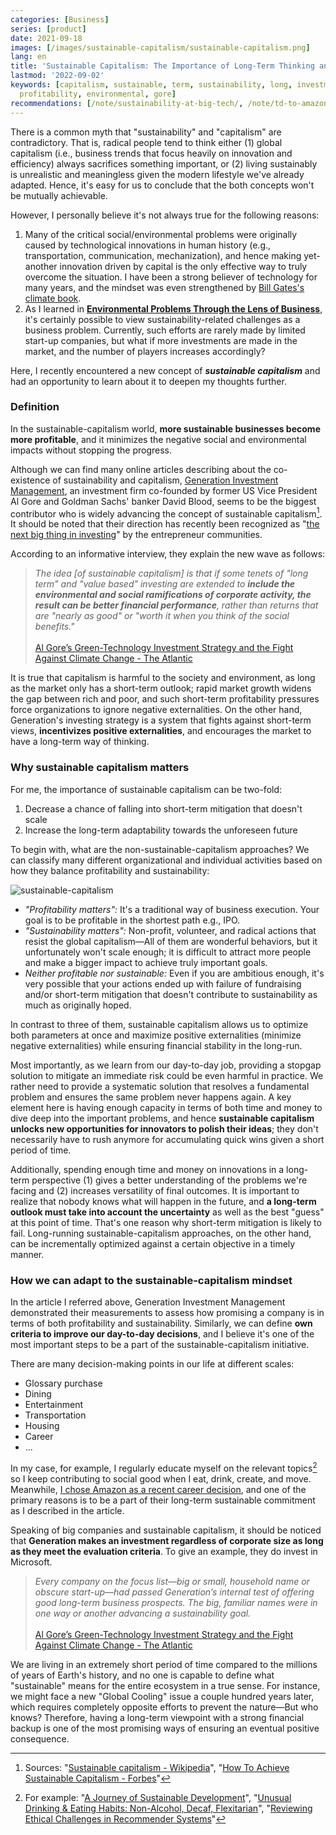 ```yaml
---
categories: [Business]
series: [product]
date: 2021-09-18
images: [/images/sustainable-capitalism/sustainable-capitalism.png]
lang: en
title: 'Sustainable Capitalism: The Importance of Long-Term Thinking and Adaptivity'
lastmod: '2022-09-02'
keywords: [capitalism, sustainable, term, sustainability, long, investment, short,
  profitability, environmental, gore]
recommendations: [/note/sustainability-at-big-tech/, /note/td-to-amazon/, /note/environmental-problems-and-business/]
---
```


There is a common myth that "sustainability" and "capitalism" are contradictory. That is, radical people tend to think either (1) global capitalism (i.e., business trends that focus heavily on innovation and efficiency) always sacrifices something important, or (2) living sustainably is unrealistic and meaningless given the modern lifestyle we've already adapted. Hence, it's easy for us to conclude that the both concepts won't be mutually achievable.

However, I personally believe it's not always true for the following reasons:

1. Many of the critical social/environmental problems were originally caused by technological innovations in human history (e.g., transportation, communication, mechanization), and hence making yet-another innovation driven by capital is the only effective way to truly overcome the situation. I have been a strong believer of technology for many years, and the mindset was even strengthened by [Bill Gates's climate book](/note/how-to-avoid-a-climate-disaster/).
2. As I learned in **[Environmental Problems Through the Lens of Business](/note/environmental-problems-and-business/)**, it's certainly possible to view sustainability-related challenges as a business problem. Currently, such efforts are rarely made by limited start-up companies, but what if more investments are made in the market, and the number of players increases accordingly?

Here, I recently encountered a new concept of ***sustainable capitalism*** and had an opportunity to learn about it to deepen my thoughts further.

### Definition

In the sustainable-capitalism world, **more sustainable businesses become more profitable**, and it minimizes the negative social and environmental impacts without stopping the progress.

Although we can find many online articles describing about the co-existence of sustainability and capitalism, [Generation Investment Management](https://www.generationim.com/), an investment firm co-founded by former US Vice President Al Gore and Goldman Sachs' banker David Blood, seems to be the biggest contributor who is widely advancing the concept of sustainable capitalism[^1]. It should be noted that their direction has recently been recognized as "[the next big thing in investing](https://www.entrepreneur.com/article/269813)" by the entrepreneur communities.

According to an informative interview, they explain the new wave as follows:

> *The idea [of sustainable capitalism] is that if some tenets of "long term" and "value based" investing are extended to **include the environmental and social ramifications of corporate activity, the result can be better financial performance**, rather than returns that are "nearly as good" or "worth it when you think of the social benefits."*<br/><br/>[Al Gore’s Green-Technology Investment Strategy and the Fight Against Climate Change - The Atlantic](https://www.theatlantic.com/magazine/archive/2015/11/the-planet-saving-capitalism-subverting-surprisingly-lucrative-investment-secrets-of-al-gore/407857/)

It is true that capitalism is harmful to the society and environment, as long as the market only has a short-term outlook; rapid market growth widens the gap between rich and poor, and such short-term profitability pressures force organizations to ignore negative externalities. On the other hand, Generation's investing strategy is a system that fights against short-term views, **incentivizes positive externalities**, and encourages the market to have a long-term way of thinking.

### Why sustainable capitalism matters

For me, the importance of sustainable capitalism can be two-fold:

1. Decrease a chance of falling into short-term mitigation that doesn't scale
2. Increase the long-term adaptability towards the unforeseen future

To begin with, what are the non-sustainable-capitalism approaches? We can classify many different organizational and individual activities based on how they balance profitability and sustainability:

![sustainable-capitalism](/images/sustainable-capitalism/sustainable-capitalism.png)

- *"Profitability matters":* It's a traditional way of business execution. Your goal is to be profitable in the shortest path e.g., IPO.
- *"Sustainability matters":* Non-profit, volunteer, and radical actions that resist the global capitalism&mdash;All of them are wonderful behaviors, but it unfortunately won't scale enough; it is difficult to attract more people and make a bigger impact to achieve truly important goals.
- *Neither profitable nor sustainable:* Even if you are ambitious enough, it's very possible that your actions ended up with failure of fundraising and/or short-term mitigation that doesn't contribute to sustainability as much as originally hoped.

In contrast to three of them, sustainable capitalism allows us to optimize both parameters at once and maximize positive externalities (minimize negative externalities) while ensuring financial stability in the long-run.

Most importantly, as we learn from our day-to-day job, providing a stopgap solution to mitigate an immediate risk could be even harmful in practice. We rather need to provide a systematic solution that resolves a fundamental problem and ensures the same problem never happens again. A key element here is having enough capacity in terms of both time and money to dive deep into the important problems, and hence **sustainable capitalism unlocks new opportunities for innovators to polish their ideas**; they don't necessarily have to rush anymore for accumulating quick wins given a short period of time.

Additionally, spending enough time and money on innovations in a long-term perspective (1) gives a better understanding of the problems we're facing and (2) increases versatility of final outcomes. It is important to realize that nobody knows what will happen in the future, and **a long-term outlook must take into account the uncertainty** as well as the best "guess" at this point of time. That's one reason why short-term mitigation is likely to fail. Long-running sustainable-capitalism approaches, on the other hand, can be incrementally optimized against a certain objective in a timely manner.

### How we can adapt to the sustainable-capitalism mindset

In the article I referred above, Generation Investment Management demonstrated their measurements to assess how promising a company is in terms of both profitability and sustainability. Similarly, we can define **own criteria to improve our day-to-day decisions**, and I believe it's one of the most important steps to be a part of the sustainable-capitalism initiative.

There are many decision-making points in our life at different scales:

- Glossary purchase
- Dining
- Entertainment
- Transportation
- Housing
- Career
- ...

In my case, for example, I regularly educate myself on the relevant topics[^2] so I keep contributing to social good when I eat, drink, create, and move. Meanwhile, [I chose Amazon as a recent career decision](/note/td-to-amazon/), and one of the primary reasons is to be a part of their long-term sustainable commitment as I described in the article.

Speaking of big companies and sustainable capitalism, it should be noticed that **Generation makes an investment regardless of corporate size as long as they meet the evaluation criteria**. To give an example, they do invest in Microsoft.

> *Every company on the focus list—big or small, household name or obscure start-up—had passed Generation’s internal test of offering good long-term business prospects. The big, familiar names were in one way or another advancing a sustainability goal.*<br/><br/>[Al Gore’s Green-Technology Investment Strategy and the Fight Against Climate Change - The Atlantic](https://www.theatlantic.com/magazine/archive/2015/11/the-planet-saving-capitalism-subverting-surprisingly-lucrative-investment-secrets-of-al-gore/407857/)

We are living in an extremely short period of time compared to the millions of years of Earth's history, and no one is capable to define what "sustainable" means for the entire ecosystem in a true sense. For instance, we might face a new "Global Cooling" issue a couple hundred years later, which requires completely opposite efforts to prevent the nature&mdash;But who knows? Therefore, having a long-term viewpoint with a strong financial backup is one of the most promising ways of ensuring an eventual positive consequence.

[^1]: Sources: "[Sustainable capitalism - Wikipedia](https://en.wikipedia.org/wiki/Sustainable_capitalism)", "[How To Achieve Sustainable Capitalism - Forbes](https://www.forbes.com/sites/ericagies/2012/02/21/five-ways-to-rein-in-rogue-capitalism/?sh=1a6cdc2c2767)"
[^2]: For example: "[A Journey of Sustainable Development](/note/sdg-mooc/)", "[Unusual Drinking & Eating Habits: Non-Alcohol, Decaf, Flexitarian](/note/unusual-drinking-and-eating-habits/)", "[Reviewing Ethical Challenges in Recommender Systems](/note/ethical-challenges-in-recommender-systems/)"
